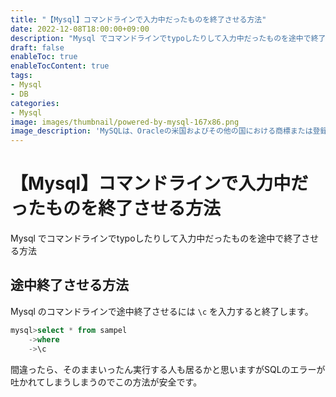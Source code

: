 ```yaml
---
title: "【Mysql】コマンドラインで入力中だったものを終了させる方法"
date: 2022-12-08T18:00:00+09:00
description: "Mysql でコマンドラインでtypoしたりして入力中だったものを途中で終了させる方法"
draft: false
enableToc: true
enableTocContent: true
tags: 
- Mysql
- DB
categories: 
- Mysql
image: images/thumbnail/powered-by-mysql-167x86.png
image_description: 'MySQLは、Oracleの米国およびその他の国における商標または登録商標です。'
---
```


# 【Mysql】コマンドラインで入力中だったものを終了させる方法
Mysql でコマンドラインでtypoしたりして入力中だったものを途中で終了させる方法

## 途中終了させる方法
Mysql のコマンドラインで途中終了させるには `\c` を入力すると終了します。
```sql
mysql>select * from sampel
    ->where
    ->\c
```

間違ったら、そのままいったん実行する人も居るかと思いますがSQLのエラーが吐かれてしまうしまうのでこの方法が安全です。

